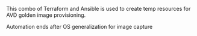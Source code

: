 This combo of Terraform and Ansible is used to create temp resources for AVD golden image provisioning.

Automation ends after OS generalization for image capture


